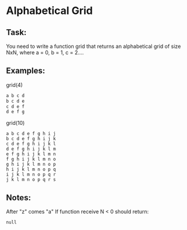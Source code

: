 # Alphabetical Grid

## Task:

You need to write a function grid that returns an alphabetical grid of size NxN, where a = 0, b = 1, c = 2....

## Examples:
grid(4)

```js
a b c d
b c d e
c d e f
d e f g
```

grid(10)

```
a b c d e f g h i j
b c d e f g h i j k
c d e f g h i j k l
d e f g h i j k l m
e f g h i j k l m n
f g h i j k l m n o
g h i j k l m n o p
h i j k l m n o p q
i j k l m n o p q r
j k l m n o p q r s
```

## Notes:
After "z" comes "a"
If function receive N < 0 should return:

```
null
```